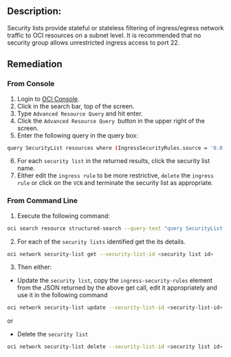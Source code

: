 ## Description:

Security lists provide stateful or stateless filtering of ingress/egress network traffic to OCI resources on a subnet level. It is recommended that no security group allows unrestricted ingress access to port 22.

## Remediation

### From Console

1. Login to [OCI Console](https://www.oracle.com/cloud/).
2. Click in the search bar, top of the screen.
3. Type `Advanced Resource Query` and hit enter.
4. Click the `Advanced Resource Query `button in the upper right of the screen.
5. Enter the following query in the query box:

```bash
query SecurityList resources where (IngressSecurityRules.source = '0.0.0.0/0' && IngressSecurityRules.protocol = 6 && IngressSecurityRules.tcpOptions.destinationPortRange.max = 22 && IngressSecurityRules.tcpOptions.destinationPortRange.min = 22)
```

6. For each `security list` in the returned results, click the security list name.
7. Either edit the `ingress rule` to be more restrictive, `delete` the `ingress rule` or click on the `VCN` and terminate the security list as appropriate.

### From Command Line

1. Execute the following command:

```bash
oci search resource structured-search --query-text "query SecurityList resources where (IngressSecurityRules.source = '0.0.0.0/0' && IngressSecurityRules.protocol = 6 && IngressSecurityRules.tcpOptions.destinationPortRange.max = 22 && IngressSecurityRules.tcpOptions.destinationPortRange.min = 22)"
```

2. For each of the `security lists` identified get the its details.

```bash
oci network security-list get --security-list-id <security list id>
```

3. Then either:
  
- Update the `security list`, copy the `ingress-security-rules` element from the JSON returned by the above get call, edit it appropriately and use it in the following command

```bash
oci network security-list update --security-list-id <security-list-id> -- ingress-security-rules '<ingress security rules JSON>'
```

or

- Delete the `security list`

```bash
oci network security-list delete --security-list-id <security list id>
```